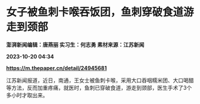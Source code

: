 # 女子被鱼刺卡喉吞饭团，鱼刺穿破食道游走到颈部
**澎湃新闻编辑：唐燕丽 实习生：何志勇 素材来源：江苏新闻**

**2023-10-20 04:34**

**https://m.thepaper.cn/detail/24945681**

江苏新闻报道，近日，南通，王女士被鱼刺卡喉，采用大口吞咽糯米团、大口喝醋等方法，反而加重疼痛，就医时，鱼刺已穿破食道，游走到颈部，医生手术了3个多小时才取出来。